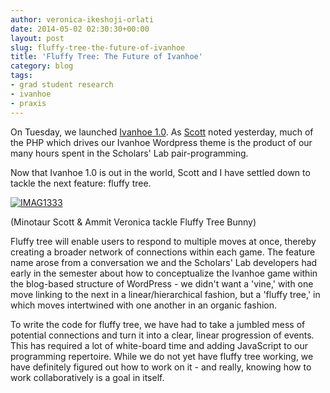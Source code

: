 ```yaml
---
author: veronica-ikeshoji-orlati
date: 2014-05-02 02:30:30+00:00
layout: post
slug: fluffy-tree-the-future-of-ivanhoe
title: 'Fluffy Tree: The Future of Ivanhoe'
category: blog
tags:
- grad student research
- ivanhoe
- praxis
---
```


On Tuesday, we launched [Ivanhoe 1.0](http://ivanhoe.scholarslab.org/). As [Scott](https://www.scholarslab.org/grad-student-research/dialogical-code-and-the-adventure-of-pair-programming/) noted yesterday, much of the PHP which drives our Ivanhoe Wordpress theme is the product of our many hours spent in the Scholars' Lab pair-programming.




Now that Ivanhoe 1.0 is out in the world, Scott and I have settled down to tackle the next feature: fluffy tree.




[![IMAG1333](http://static.scholarslab.org/wp-content/uploads/2014/05/IMAG1333-300x169.jpg)](http://static.scholarslab.org/wp-content/uploads/2014/05/IMAG1333.jpg)




(Minotaur Scott & Ammit Veronica tackle Fluffy Tree Bunny)




Fluffy tree will enable users to respond to multiple moves at once, thereby creating a broader network of connections within each game. The feature name arose from a conversation we and the Scholars' Lab developers had early in the semester about how to conceptualize the Ivanhoe game within the blog-based structure of WordPress - we didn't want a 'vine,' with one move linking to the next in a linear/hierarchical fashion, but a 'fluffy tree,' in which moves intertwined with one another in an organic fashion.




To write the code for fluffy tree, we have had to take a jumbled mess of potential connections and turn it into a clear, linear progression of events. This has required a lot of white-board time and adding JavaScript to our programming repertoire. While we do not yet have fluffy tree working, we have definitely figured out how to work on it - and really, knowing how to work collaboratively is a goal in itself.
